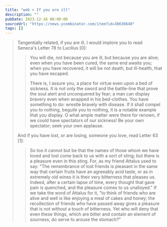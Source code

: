 ```yaml
---
title: "web > If you are ill"
description: ""
pubDate: 2023-12-16 00:00:00
sourceUrl: "https://news.ycombinator.com/item?id=38636640"
tags: []
---
```


> Tangentially related, if you are ill, I would implore you to read Seneca's Letter 78 to Lucilius \[0\]:
> 
> > You will die, not because you are ill, but because you are alive; even when you have been cured, the same end awaits you; when you have recovered, it will be not death, but ill-health, that you have escaped.
> > 
> > There is, I assure you, a place for virtue even upon a bed of sickness. It is not only the sword and the battle-line that prove the soul alert and unconquered by fear; a man can display bravery even when wrapped in his bed-clothes. You have something to do: wrestle bravely with disease. If it shall compel you to nothing, beguile you to nothing, it is a notable example that you display. O what ample matter were there for renown, if we could have spectators of our sickness! Be your own spectator; seek your own applause.
> 
> And if you have lost, or are losing, someone you love, read Letter 63 \[1\]:
> 
> > So too it cannot but be that the names of those whom we have loved and lost come back to us with a sort of sting; but there is a pleasure even in this sting. For, as my friend Attalus used to say: "The remembrance of lost friends is pleasant in the same way that certain fruits have an agreeably acid taste, or as in extremely old wines it is their very bitterness that pleases us. Indeed, after a certain lapse of time, every thought that gave pain is quenched, and the pleasure comes to us unalloyed." If we take the word of Attalus for it, "to think of friends who are alive and well is like enjoying a meal of cakes and honey; the recollection of friends who have passed away gives a pleasure that is not without a touch of bitterness. Yet who will deny that even these things, which are bitter and contain an element of sourness, do serve to arouse the stomach?"
